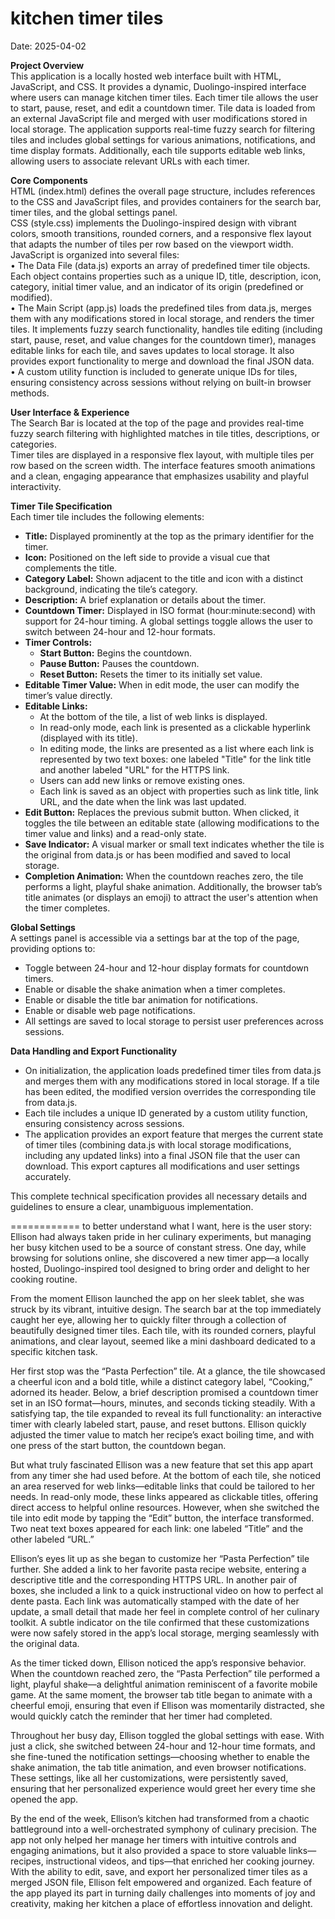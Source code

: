 # kitchen timer tiles
Date: 2025-04-02

**Project Overview**  
This application is a locally hosted web interface built with HTML, JavaScript, and CSS. It provides a dynamic, Duolingo-inspired interface where users can manage kitchen timer tiles. Each timer tile allows the user to start, pause, reset, and edit a countdown timer. Tile data is loaded from an external JavaScript file and merged with user modifications stored in local storage. The application supports real-time fuzzy search for filtering tiles and includes global settings for various animations, notifications, and time display formats. Additionally, each tile supports editable web links, allowing users to associate relevant URLs with each timer.

**Core Components**  
HTML (index.html) defines the overall page structure, includes references to the CSS and JavaScript files, and provides containers for the search bar, timer tiles, and the global settings panel.  
CSS (style.css) implements the Duolingo-inspired design with vibrant colors, smooth transitions, rounded corners, and a responsive flex layout that adapts the number of tiles per row based on the viewport width.  
JavaScript is organized into several files:  
• The Data File (data.js) exports an array of predefined timer tile objects. Each object contains properties such as a unique ID, title, description, icon, category, initial timer value, and an indicator of its origin (predefined or modified).  
• The Main Script (app.js) loads the predefined tiles from data.js, merges them with any modifications stored in local storage, and renders the timer tiles. It implements fuzzy search functionality, handles tile editing (including start, pause, reset, and value changes for the countdown timer), manages editable links for each tile, and saves updates to local storage. It also provides export functionality to merge and download the final JSON data.  
• A custom utility function is included to generate unique IDs for tiles, ensuring consistency across sessions without relying on built-in browser methods.

**User Interface & Experience**  
The Search Bar is located at the top of the page and provides real-time fuzzy search filtering with highlighted matches in tile titles, descriptions, or categories.  
Timer tiles are displayed in a responsive flex layout, with multiple tiles per row based on the screen width. The interface features smooth animations and a clean, engaging appearance that emphasizes usability and playful interactivity.

**Timer Tile Specification**  
Each timer tile includes the following elements:  
- **Title:** Displayed prominently at the top as the primary identifier for the timer.  
- **Icon:** Positioned on the left side to provide a visual cue that complements the title.  
- **Category Label:** Shown adjacent to the title and icon with a distinct background, indicating the tile’s category.  
- **Description:** A brief explanation or details about the timer.  
- **Countdown Timer:** Displayed in ISO format (hour:minute:second) with support for 24-hour timing. A global settings toggle allows the user to switch between 24-hour and 12-hour formats.  
- **Timer Controls:**  
  - **Start Button:** Begins the countdown.  
  - **Pause Button:** Pauses the countdown.  
  - **Reset Button:** Resets the timer to its initially set value.  
- **Editable Timer Value:** When in edit mode, the user can modify the timer’s value directly.  
- **Editable Links:**  
  - At the bottom of the tile, a list of web links is displayed.  
  - In read-only mode, each link is presented as a clickable hyperlink (displayed with its title).  
  - In editing mode, the links are presented as a list where each link is represented by two text boxes: one labeled "Title" for the link title and another labeled "URL" for the HTTPS link.  
  - Users can add new links or remove existing ones.  
  - Each link is saved as an object with properties such as link title, link URL, and the date when the link was last updated.  
- **Edit Button:** Replaces the previous submit button. When clicked, it toggles the tile between an editable state (allowing modifications to the timer value and links) and a read-only state.  
- **Save Indicator:** A visual marker or small text indicates whether the tile is the original from data.js or has been modified and saved to local storage.  
- **Completion Animation:** When the countdown reaches zero, the tile performs a light, playful shake animation. Additionally, the browser tab’s title animates (or displays an emoji) to attract the user's attention when the timer completes.

**Global Settings**  
A settings panel is accessible via a settings bar at the top of the page, providing options to:  
- Toggle between 24-hour and 12-hour display formats for countdown timers.  
- Enable or disable the shake animation when a timer completes.  
- Enable or disable the title bar animation for notifications.  
- Enable or disable web page notifications.  
- All settings are saved to local storage to persist user preferences across sessions.

**Data Handling and Export Functionality**  
- On initialization, the application loads predefined timer tiles from data.js and merges them with any modifications stored in local storage. If a tile has been edited, the modified version overrides the corresponding tile from data.js.  
- Each tile includes a unique ID generated by a custom utility function, ensuring consistency across sessions.  
- The application provides an export feature that merges the current state of timer tiles (combining data.js with local storage modifications, including any updated links) into a final JSON file that the user can download. This export captures all modifications and user settings accurately.

This complete technical specification provides all necessary details and guidelines to ensure a clear, unambiguous implementation.

============
to better understand what I want, here is the user story:
Ellison had always taken pride in her culinary experiments, but managing her busy kitchen used to be a source of constant stress. One day, while browsing for solutions online, she discovered a new timer app—a locally hosted, Duolingo-inspired tool designed to bring order and delight to her cooking routine.

From the moment Ellison launched the app on her sleek tablet, she was struck by its vibrant, intuitive design. The search bar at the top immediately caught her eye, allowing her to quickly filter through a collection of beautifully designed timer tiles. Each tile, with its rounded corners, playful animations, and clear layout, seemed like a mini dashboard dedicated to a specific kitchen task.

Her first stop was the “Pasta Perfection” tile. At a glance, the tile showcased a cheerful icon and a bold title, while a distinct category label, “Cooking,” adorned its header. Below, a brief description promised a countdown timer set in an ISO format—hours, minutes, and seconds ticking steadily. With a satisfying tap, the tile expanded to reveal its full functionality: an interactive timer with clearly labeled start, pause, and reset buttons. Ellison quickly adjusted the timer value to match her recipe’s exact boiling time, and with one press of the start button, the countdown began.

But what truly fascinated Ellison was a new feature that set this app apart from any timer she had used before. At the bottom of each tile, she noticed an area reserved for web links—editable links that could be tailored to her needs. In read-only mode, these links appeared as clickable titles, offering direct access to helpful online resources. However, when she switched the tile into edit mode by tapping the “Edit” button, the interface transformed. Two neat text boxes appeared for each link: one labeled “Title” and the other labeled “URL.” 

Ellison’s eyes lit up as she began to customize her “Pasta Perfection” tile further. She added a link to her favorite pasta recipe website, entering a descriptive title and the corresponding HTTPS URL. In another pair of boxes, she included a link to a quick instructional video on how to perfect al dente pasta. Each link was automatically stamped with the date of her update, a small detail that made her feel in complete control of her culinary toolkit. A subtle indicator on the tile confirmed that these customizations were now safely stored in the app’s local storage, merging seamlessly with the original data.

As the timer ticked down, Ellison noticed the app’s responsive behavior. When the countdown reached zero, the “Pasta Perfection” tile performed a light, playful shake—a delightful animation reminiscent of a favorite mobile game. At the same moment, the browser tab title began to animate with a cheerful emoji, ensuring that even if Ellison was momentarily distracted, she would quickly catch the reminder that her timer had completed.

Throughout her busy day, Ellison toggled the global settings with ease. With just a click, she switched between 24-hour and 12-hour time formats, and she fine-tuned the notification settings—choosing whether to enable the shake animation, the tab title animation, and even browser notifications. These settings, like all her customizations, were persistently saved, ensuring that her personalized experience would greet her every time she opened the app.

By the end of the week, Ellison’s kitchen had transformed from a chaotic battleground into a well-orchestrated symphony of culinary precision. The app not only helped her manage her timers with intuitive controls and engaging animations, but it also provided a space to store valuable links—recipes, instructional videos, and tips—that enriched her cooking journey. With the ability to edit, save, and export her personalized timer tiles as a merged JSON file, Ellison felt empowered and organized. Each feature of the app played its part in turning daily challenges into moments of joy and creativity, making her kitchen a place of effortless innovation and delight.



